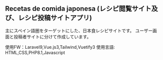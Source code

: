 ## Recetas de comida japonesa (レシピ閲覧サイト及び、レシピ投稿サイトアプリ)

主にスペイン語圏をターゲットにした、日本食レシピサイトです。
ユーザー画面と投稿者サイトに分けて作成しています。

使用FW：Laravel9,Vue.js3,Tailwind,Vuetify3
使用言語: HTML,CSS,PHP8.1,Javascript


